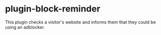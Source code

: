 # plugin-block-reminder
This plugin checks a visitor's website and informs them that they could be using an adblocker. 
